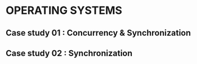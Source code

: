 # OPERATING SYSTEMS

## Case study 01 : Concurrency & Synchronization

## Case study 02 : Synchronization
